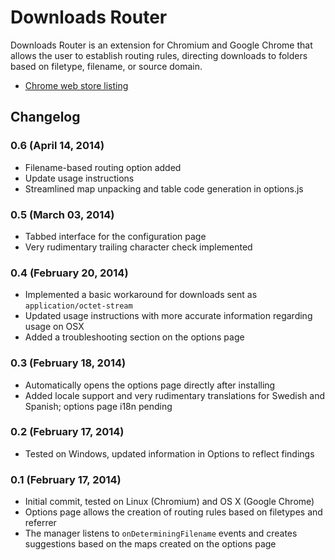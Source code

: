Downloads Router
===============

Downloads Router is an extension for Chromium and Google Chrome that allows the user
to establish routing rules, directing downloads to folders based on filetype, filename, or source domain.

* [Chrome web store listing][webstore]

[webstore]: https://chrome.google.com/webstore/detail/downloads-router/fgkboeogiiklpklnjgdiaghaiehcknjo]


Changelog
---------

### 0.6 (April 14, 2014)

* Filename-based routing option added
* Update usage instructions
* Streamlined map unpacking and table code generation in options.js

### 0.5 (March 03, 2014)

* Tabbed interface for the configuration page
* Very rudimentary trailing character check implemented

### 0.4 (February 20, 2014)

* Implemented a basic workaround for downloads sent as `application/octet-stream`
* Updated usage instructions with more accurate information regarding usage on OSX
* Added a troubleshooting section on the options page

### 0.3 (February 18, 2014)

* Automatically opens the options page directly after installing
* Added locale support and very rudimentary translations for Swedish and Spanish; options page i18n pending

### 0.2 (February 17, 2014)

* Tested on Windows, updated information in Options to reflect findings

### 0.1 (February 17, 2014)

* Initial commit, tested on Linux (Chromium) and OS X (Google Chrome)
* Options page allows the creation of routing rules based on filetypes and referrer
* The manager listens to `onDeterminingFilename` events and creates suggestions based on the maps created on the options page
